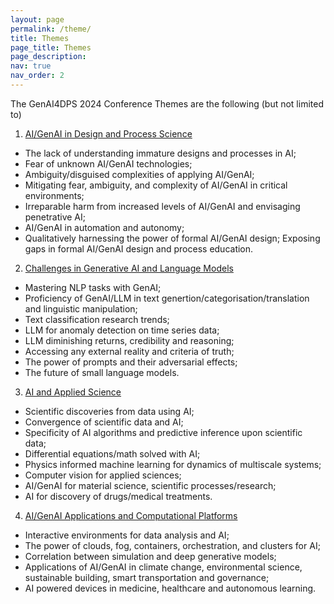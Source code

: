 ```yaml
---
layout: page
permalink: /theme/
title: Themes
page_title: Themes
page_description: 
nav: true
nav_order: 2
---
```


The GenAI4DPS 2024 Conference Themes are the following (but not limited to)

1. <u>AI/GenAI in Design and Process Science</u>
  - The lack of understanding immature designs and processes in AI;
  - Fear of unknown AI/GenAI technologies;
  - Ambiguity/disguised complexities of applying AI/GenAI;
  - Mitigating fear, ambiguity, and complexity of AI/GenAI in critical environments;
  - Irreparable harm from increased levels of AI/GenAI and envisaging penetrative AI;
  - AI/GenAI in automation and autonomy;
  - Qualitatively harnessing the power of formal AI/GenAI design; Exposing gaps in formal AI/GenAI design and process education. 

2. <u>Challenges in Generative AI and Language Models</u>
  - Mastering NLP tasks with GenAI;
  - Proficiency of GenAI/LLM in text genertion/categorisation/translation and linguistic manipulation;
  - Text classification research trends;
  - LLM for anomaly detection on time series data;
  - LLM diminishing returns, credibility and reasoning;
  - Accessing any external reality and criteria of truth;
  - The power of prompts and their adversarial effects;
  - The future of small language models.

3. <u>AI and Applied Science</u>
  - Scientific discoveries from data using AI;
  - Convergence of scientific data and AI;
  - Specificity of AI algorithms and predictive inference upon scientific data;
  - Differential equations/math solved with AI;
  - Physics informed machine learning for dynamics of multiscale systems;
  - Computer vision for applied sciences;
  - AI/GenAI for material science, scientific processes/research;
  - AI for discovery of drugs/medical treatments.

4. <u>AI/GenAI Applications and Computational Platforms</u>
  - Interactive environments for data analysis and AI;
  - The power of clouds, fog, containers, orchestration, and clusters for AI;
  - Correlation between simulation and deep generative models;
  - Applications of AI/GenAI in climate change, environmental science, sustainable building, smart transportation and governance;
  - AI powered devices in medicine, healthcare and autonomous learning.
    

